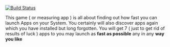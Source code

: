 [![Build Status](https://ligi.ci.cloudbees.com/job/Applaunchometer/badge/icon)](https://ligi.ci.cloudbees.com/job/Applaunchometer/)

This game ( or measuring app ) is all about finding out how fast you can launch Apps on your System. You certainly will also discover apps again which you have installed but long forgotten. You will get 7 ( just to get rid of results of luck ) apps to you may launch as <b>fast as possible</b> any in any <b>way you like</b>